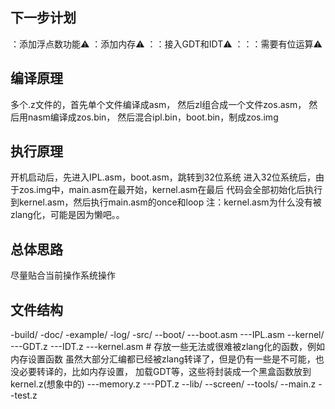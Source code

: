 ## 下一步计划
：添加浮点数功能⚠️
：添加内存⚠️
：：接入GDT和IDT⚠️
：：：需要有位运算⚠️
## 编译原理
多个.z文件的，首先单个文件编译成asm，
然后zl组合成一个文件zos.asm，
然后用nasm编译成zos.bin，
然后混合ipl.bin，boot.bin，制成zos.img
## 执行原理
开机启动后，先进入IPL.asm，boot.asm，跳转到32位系统
进入32位系统后，由于zos.img中，main.asm在最开始，kernel.asm在最后
代码会全部初始化后执行到kernel.asm，然后执行main.asm的once和loop
注：kernel.asm为什么没有被zlang化，可能是因为懒吧。。
## 总体思路
尽量贴合当前操作系统操作
## 文件结构
-build/
-doc/
-example/
-log/
-src/
--boot/
---boot.asm
---IPL.asm
--kernel/
---GDT.z
---IDT.z
---kernel.asm # 存放一些无法或很难被zlang化的函数，例如内存设置函数
虽然大部分汇编都已经被zlang转译了，但是仍有一些是不可能，也没必要转译的，比如内存设置，
加载GDT等，这些将封装成一个黑盒函数放到kernel.z(想象中的)
---memory.z
---PDT.z
--lib/
--screen/
--tools/
--main.z
--test.z
